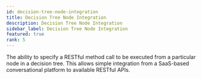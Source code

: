```yaml
---
id: decision-tree-node-integration
title: Decision Tree Node Integration
description: Decision Tree Node Integration
sidebar_label: Decision Tree Node Integration
featured: true
rank: 5
---
```

 
The ability to specify a RESTful method call to be executed from a particular node in a decision tree. This allows simple integration from a SaaS-based conversational platform to available RESTful APIs.